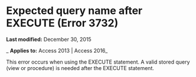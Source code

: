
# Expected query name after EXECUTE (Error 3732)

 **Last modified:** December 30, 2015

 _ **Applies to:** Access 2013 | Access 2016_

This error occurs when using the EXECUTE statement. A valid stored query (view or procedure) is needed after the EXECUTE statement.

